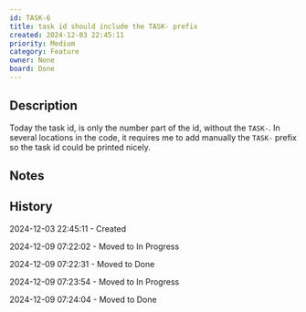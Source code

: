 ```yaml
---
id: TASK-6
title: task id should include the TASK- prefix
created: 2024-12-03 22:45:11
priority: Medium
category: Feature
owner: None
board: Done
---
```


## Description
Today the task id, is only the number part of the id, without the `TASK-`.
In several locations in the code, it requires me to add manually the `TASK-` prefix
so the task id could be printed nicely.

## Notes


## History
2024-12-03 22:45:11 - Created

2024-12-09 07:22:02 - Moved to In Progress

2024-12-09 07:22:31 - Moved to Done

2024-12-09 07:23:54 - Moved to In Progress

2024-12-09 07:24:04 - Moved to Done
